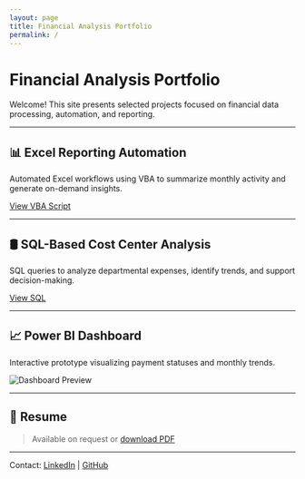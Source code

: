 ```yaml
---
layout: page
title: Financial Analysis Portfolio
permalink: /
---
```


# Financial Analysis Portfolio

Welcome! This site presents selected projects focused on financial data processing, automation, and reporting.

---

## 📊 Excel Reporting Automation

Automated Excel workflows using VBA to summarize monthly activity and generate on-demand insights.

[View VBA Script](/financial-analysis-of-a-fictitious-company/scripts/monthly_report_macro.vba)

---

## 🛢 SQL-Based Cost Center Analysis

SQL queries to analyze departmental expenses, identify trends, and support decision-making.

[View SQL](/financial-analysis-of-a-fictitious-company/scripts/cost_analysis.sql)

---

## 📈 Power BI Dashboard

Interactive prototype visualizing payment statuses and monthly trends.

![Dashboard Preview](/financial-analysis-of-a-fictitious-company/images/dashboard_preview.png)

---

## 📎 Resume

> Available on request or [download PDF](/financial-analysis-of-a-fictitious-company/resume.pdf)

---

Contact: [LinkedIn](https://linkedin.com/in/yourprofile) | [GitHub](https://github.com/yourusername)

